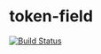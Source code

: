# token-field 

[![Build Status](https://travis-ci.org/deskpro/token-field.svg?branch=master)](https://travis-ci.org/deskpro/token-field)
